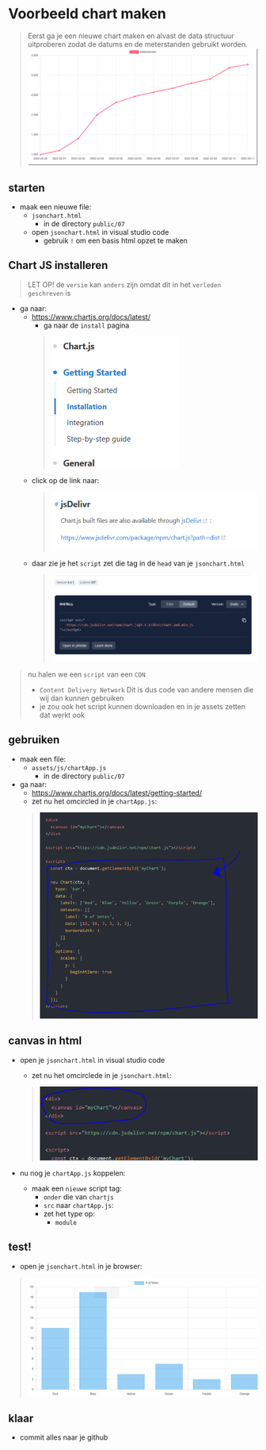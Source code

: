 

# Voorbeeld chart maken

> Eerst ga je een nieuwe chart maken en alvast de data structuur uitproberen zodat de datums en de meterstanden gebruikt worden.
> ![](img/meterstanden.png)


## starten

- maak een nieuwe file:
    - `jsonchart.html`
        - in de directory `public/07`
    - open `jsonchart.html` in visual studio code
        - gebruik `!` om een basis html opzet te maken

## Chart JS installeren

> LET OP! de `versie` kan `anders` zijn omdat dit in het `verleden geschreven` is

- ga naar:
    - https://www.chartjs.org/docs/latest/
        - ga naar de `install` pagina
        > ![](img/install.PNG)
    - click op de link naar:
        > ![](img/jsdelivr.PNG)
    - daar zie je het `script` zet die tag in de `head` van je `jsonchart.html`
        > ![](img/script.PNG)

> nu halen we een `script` van een `CDN`
> - `Content Delivery Network`
> Dit is dus code van andere mensen die wij dan kunnen gebruiken
> - je zou ook het script kunnen downloaden en in je assets zetten dat werkt ook

## gebruiken


- maak een file:
    - `assets/js/chartApp.js`
        - in de directory `public/07`
- ga naar:
    - https://www.chartjs.org/docs/latest/getting-started/
    - zet nu het omcircled in je `chartApp.js`:
     > ![](img/plakdit.PNG)

## canvas in html

- open je `jsonchart.html` in visual studio code
    - zet nu het omcirclede in je `jsonchart.html`:
     > ![](img/canvasplak.PNG)

- nu nog je `chartApp.js` koppelen:
    - maak een `nieuwe` script tag:
        - `onder` die van `chartjs`
        - `src` naar `chartApp.js`:
        - zet het type op:
            - `module`

## test!

- open je `jsonchart.html` in je browser:

> ![](img/jsonchart.PNG)



## klaar
- commit alles naar je github




